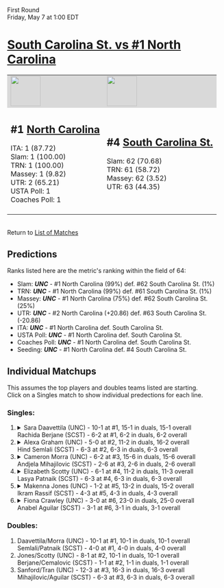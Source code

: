 First Round  
Friday, May 7 at 1:00 EDT
# [South Carolina St. vs #1 North Carolina](https://www.ncaa.com/game/5833647) 

<table>  
<tr style="background-color: #d9d9d9 !important"><td><a href="#"><img src="https://www.ncaa.com/sites/default/files/images/logos/schools/n/north-carolina.70.png" width="70" height="70" /></a></td><td><a href="#"><img src="https://www.ncaa.com/sites/default/files/images/logos/schools/s/south-carolina-st.70.png" width="70" height="70" /></a></td></tr>
<tr><td>  

<h2>#1 <a href="#">North Carolina</a></h2>  
ITA: 1 (87.72)<br>  
Slam: 1 (100.00)<br>  
TRN: 1 (100.00)<br>  
Massey: 1 (9.82)<br>  
UTR: 2 (65.21)<br>  
USTA Poll: 1<br>  
Coaches Poll: 1<br>  
<br>  

</td><td>  

<h2>#4 <a href="#">South Carolina St.</a></h2>  
Slam: 62 (70.68)<br>  
TRN: 61 (58.72)<br>  
Massey: 62 (3.52)<br>  
UTR: 63 (44.35)<br>  
<br>  

</td></tr></table>  


<br>Return to [List of Matches](../index.md)  

## Predictions  

Ranks listed here are the metric's ranking within the field of 64:  
- Slam: ***UNC*** - #1 North Carolina (99%) def. #62 South Carolina St. (1%)  
- TRN: ***UNC*** - #1 North Carolina (99%) def. #61 South Carolina St. (1%)  
- Massey: ***UNC*** - #1 North Carolina (75%) def. #62 South Carolina St. (25%)  
- UTR: ***UNC*** - #2 North Carolina (+20.86) def. #63 South Carolina St. (-20.86)  
- ITA: ***UNC*** - #1 North Carolina def. South Carolina St.  
- USTA Poll: ***UNC*** - #1 North Carolina def. South Carolina St.  
- Coaches Poll: ***UNC*** - #1 North Carolina def. South Carolina St.  
- Seeding: ***UNC*** - #1 North Carolina def. #4 South Carolina St.  

## Individual Matchups  
This assumes the top players and doubles teams listed are starting.  
Click on a Singles match to show individual predections for each line.  
### Singles:  

<ol>
<li><details><summary markdown="span">
Sara Daavettila (UNC) - 10-1 at #1, 15-1 in duals, 15-1 overall<br>Rachida Berjane (SCST) - 6-2 at #1, 6-2 in duals, 6-2 overall
</summary><h4>Predictions</h4><ul>
<li>Slam: <b><i>VT</i></b> - #30 Virginia Tech (56%) def. #35 Texas Tech (44%)</li>  
</ul></details></li>
<li><details><summary markdown="span">
Alexa Graham (UNC) - 5-0 at #2, 11-2 in duals, 16-2 overall<br>Hind Semlali (SCST) - 6-3 at #2, 6-3 in duals, 6-3 overall
</summary><h4>Predictions</h4><ul>
<li>Slam: <b><i>VT</i></b> - #30 Virginia Tech (56%) def. #35 Texas Tech (44%)</li>  
</ul></details></li>
<li><details><summary markdown="span">
Cameron Morra (UNC) - 6-2 at #3, 15-6 in duals, 15-6 overall<br>Andjela Mihajilovic (SCST) - 2-6 at #3, 2-6 in duals, 2-6 overall
</summary><h4>Predictions</h4><ul>
<li>Slam: <b><i>VT</i></b> - #30 Virginia Tech (56%) def. #35 Texas Tech (44%)</li>  
</ul></details></li>
<li><details><summary markdown="span">
Elizabeth Scotty (UNC) - 6-1 at #4, 11-2 in duals, 11-3 overall<br>Lasya Patnaik (SCST) - 6-3 at #4, 6-3 in duals, 6-3 overall
</summary><h4>Predictions</h4><ul>
<li>Slam: <b><i>VT</i></b> - #30 Virginia Tech (56%) def. #35 Texas Tech (44%)</li>  
</ul></details></li>
<li><details><summary markdown="span">
Makenna Jones (UNC) - 1-2 at #5, 13-2 in duals, 15-2 overall<br>Ikram Rassif (SCST) - 4-3 at #5, 4-3 in duals, 4-3 overall
</summary><h4>Predictions</h4><ul>
<li>Slam: <b><i>VT</i></b> - #30 Virginia Tech (56%) def. #35 Texas Tech (44%)</li>  
</ul></details></li>
<li><details><summary markdown="span">
Fiona Crawley (UNC) - 3-0 at #6, 23-0 in duals, 25-0 overall<br>Anabel Aguilar (SCST) - 3-1 at #6, 3-1 in duals, 3-1 overall
</summary><h4>Predictions</h4><ul>
<li>Slam: <b><i>VT</i></b> - #30 Virginia Tech (56%) def. #35 Texas Tech (44%)</li>  
</ul></details></li>
</ol>

### Doubles:  
1. Daavettila/Morra (UNC) - 10-1 at #1, 10-1 in duals, 10-1 overall  
   Semlali/Patnaik (SCST) - 4-0 at #1, 4-0 in duals, 4-0 overall
2. Jones/Scotty (UNC) - 8-1 at #2, 10-1 in duals, 10-1 overall  
   Berjane/Cemalovic (SCST) - 1-1 at #2, 1-1 in duals, 1-1 overall
3. Sanford/Tran (UNC) - 12-3 at #3, 16-3 in duals, 16-3 overall  
   Mihajilovic/Aguilar (SCST) - 6-3 at #3, 6-3 in duals, 6-3 overall